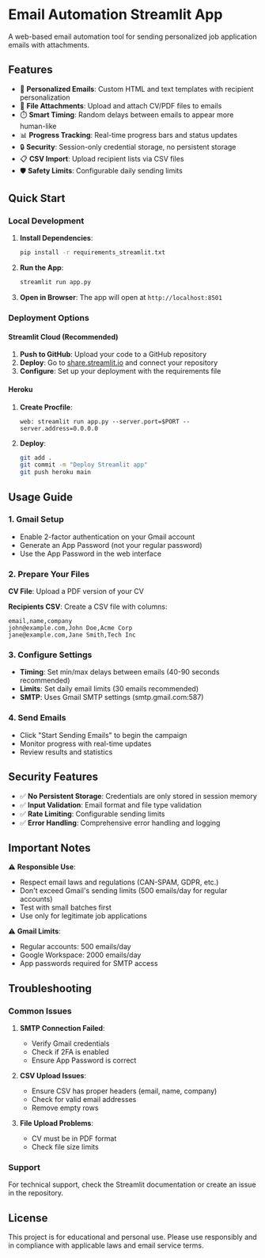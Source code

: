 # Email Automation Streamlit App

A web-based email automation tool for sending personalized job application emails with attachments.

## Features

- 🎯 **Personalized Emails**: Custom HTML and text templates with recipient personalization
- 📎 **File Attachments**: Upload and attach CV/PDF files to emails
- ⏱️ **Smart Timing**: Random delays between emails to appear more human-like
- 📊 **Progress Tracking**: Real-time progress bars and status updates
- 🔒 **Security**: Session-only credential storage, no persistent storage
- 📋 **CSV Import**: Upload recipient lists via CSV files
- 🛡️ **Safety Limits**: Configurable daily sending limits

## Quick Start

### Local Development

1. **Install Dependencies**:
   ```bash
   pip install -r requirements_streamlit.txt
   ```

2. **Run the App**:
   ```bash
   streamlit run app.py
   ```

3. **Open in Browser**: The app will open at `http://localhost:8501`

### Deployment Options

#### Streamlit Cloud (Recommended)

1. **Push to GitHub**: Upload your code to a GitHub repository
2. **Deploy**: Go to [share.streamlit.io](https://share.streamlit.io) and connect your repository
3. **Configure**: Set up your deployment with the requirements file

#### Heroku

1. **Create Procfile**:
   ```
   web: streamlit run app.py --server.port=$PORT --server.address=0.0.0.0
   ```

2. **Deploy**:
   ```bash
   git add .
   git commit -m "Deploy Streamlit app"
   git push heroku main
   ```

## Usage Guide

### 1. Gmail Setup

- Enable 2-factor authentication on your Gmail account
- Generate an App Password (not your regular password)
- Use the App Password in the web interface

### 2. Prepare Your Files

**CV File**: Upload a PDF version of your CV

**Recipients CSV**: Create a CSV file with columns:
```csv
email,name,company
john@example.com,John Doe,Acme Corp
jane@example.com,Jane Smith,Tech Inc
```

### 3. Configure Settings

- **Timing**: Set min/max delays between emails (40-90 seconds recommended)
- **Limits**: Set daily email limits (30 emails recommended)
- **SMTP**: Uses Gmail SMTP settings (smtp.gmail.com:587)

### 4. Send Emails

- Click "Start Sending Emails" to begin the campaign
- Monitor progress with real-time updates
- Review results and statistics

## Security Features

- ✅ **No Persistent Storage**: Credentials are only stored in session memory
- ✅ **Input Validation**: Email format and file type validation
- ✅ **Rate Limiting**: Configurable sending limits
- ✅ **Error Handling**: Comprehensive error handling and logging

## Important Notes

⚠️ **Responsible Use**:
- Respect email laws and regulations (CAN-SPAM, GDPR, etc.)
- Don't exceed Gmail's sending limits (500 emails/day for regular accounts)
- Test with small batches first
- Use only for legitimate job applications

⚠️ **Gmail Limits**:
- Regular accounts: 500 emails/day
- Google Workspace: 2000 emails/day
- App passwords required for SMTP access

## Troubleshooting

### Common Issues

1. **SMTP Connection Failed**:
   - Verify Gmail credentials
   - Check if 2FA is enabled
   - Ensure App Password is correct

2. **CSV Upload Issues**:
   - Ensure CSV has proper headers (email, name, company)
   - Check for valid email addresses
   - Remove empty rows

3. **File Upload Problems**:
   - CV must be in PDF format
   - Check file size limits

### Support

For technical support, check the Streamlit documentation or create an issue in the repository.

## License

This project is for educational and personal use. Please use responsibly and in compliance with applicable laws and email service terms.
